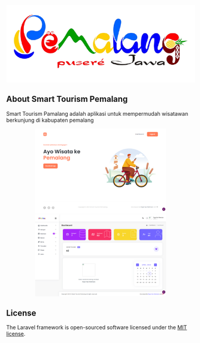 <p align="center">
<img src="https://github.com/fajjarnr/smart-tourism-backend/blob/master/public/assets/images/logo-pml.png">
</p>

## About Smart Tourism Pemalang

Smart Tourism Pamalang adalah aplikasi untuk mempermudah wisatawan berkunjung di kabupaten pemalang

<p align="center">
  <img src="https://github.com/fajjarnr/smart-tourism-backend/blob/master/screenshoot/home.png" width="350" title="hover text">
  <img src="https://github.com/fajjarnr/smart-tourism-backend/blob/master/screenshoot/dashboard.png" width="350" alt="accessibility text">
</p>

## License

The Laravel framework is open-sourced software licensed under the [MIT license](https://opensource.org/licenses/MIT).
